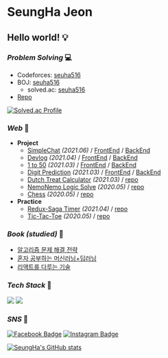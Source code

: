# SeungHa Jeon
## **Hello world!** :bulb:  

### _Problem Solving_ 💻
* Codeforces: [seuha516](https://codeforces.com/profile/seuha516)  
* BOJ: [seuha516](http://icpc.me/seuha516)
  * solved.ac: [seuha516](https://solved.ac/profile/seuha516)
* [Repo](https://github.com/seuha516/Algorithm)

[![Solved.ac Profile](http://mazassumnida.wtf/api/v2/generate_badge?boj=seuha516)](https://solved.ac/seuha516/)

### _Web_ :memo:
* <b>Project</b>
  * [SimpleChat](https://simplechat-seuha516.netlify.app/) *(2021.06)* / [FrontEnd](https://github.com/seuha516/SimpleChat_FrontEnd) / [BackEnd](https://github.com/seuha516/SimpleChat_BackEnd)
  * [Devlog](https://seungha-devlog.com) *(2021.04)* / [FrontEnd](https://github.com/seuha516/Devlog_FrontEnd) / [BackEnd](https://github.com/seuha516/Devlog_BackEnd)
  * [1 to 50](https://1to50-seuha516.netlify.app/) *(2021.03)* / [FrontEnd](https://github.com/seuha516/1to50_FrontEnd) / [BackEnd](https://github.com/seuha516/1to50_BackEnd)
  * [Digit Prediction](https://digit-prediction-seuha516.netlify.app/) *(2021.03)* / [FrontEnd](https://github.com/seuha516/DigitPredcition_FrontEnd) / [BackEnd](https://github.com/seuha516/DigitPrediction_BackEnd)
  * [Dutch Treat Calculator](https://seuha516.github.io/DutchTreat/DutchTreat.html) *(2021.03)* / [repo](https://github.com/seuha516/DutchTreat)
  * [NemoNemo Logic Solve](https://seuha516.github.io/NemoNemoLogic/NemoNemoLogic.html) *(2020.05)* / [repo](https://github.com/seuha516/NemoNemoLogic)
  * [Chess](https://seungha-devlog-server.xyz:4003/) *(2020.05)* / [repo](https://github.com/seuha516/Chess)
* <b>Practice</b>
  * [Redux-Saga Timer](https://redux-saga-timer-seuha516.netlify.app/) *(2021.04)* / [repo](https://github.com/seuha516/Redux-Saga-Timer)
  * [Tic-Tac-Toe](https://seuha516.github.io/DevelopPractice/TicTacToe/TicTacToe.html) *(2020.05)* / [repo](https://github.com/seuha516/DevelopPractice/tree/main/TicTacToe)

### _Book (studied)_ :scroll:
* [알고리즘 문제 해결 전략](https://github.com/seuha516/Algorithm/tree/main/Algospot)
* [혼자 공부하는 머신러닝+딥러닝](https://github.com/seuha516/MachineLearningPractice)
* [리액트를 다루는 기술](https://github.com/seuha516/ReactPractice)

### _Tech Stack_ :crescent_moon:
<img src="https://img.shields.io/badge/C++--C44242?style=flat-square&logo=C%2B%2B&logoColor=white"/></a>
<img src="https://img.shields.io/badge/Python-3766AB?style=flat-square&logo=Python&logoColor=white"/></a> 

### _SNS_ :rocket:
[![Facebook Badge](https://img.shields.io/badge/-Facebook-1877f2?style=flat-square&logo=facebook&logoColor=white&link=https://www.facebook.com/seuha516)](https://www.facebook.com/seuha516) 
[![Instagram Badge](https://img.shields.io/badge/-Instagram-dd2a7b?style=flat-square&logo=instagram&logoColor=white&link=https://www.instagram.com/jeon.seungha/)](https://www.instagram.com/jeon.seungha/)  

[![SeungHa's GitHub stats](https://github-readme-stats.vercel.app/api?username=seuha516)](https://github.com/anuraghazra/github-readme-stats)
